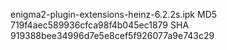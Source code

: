 enigma2-plugin-extensions-heinz-6.2.2s.ipk
MD5 719f4aec589936cfca98f4b045ec1879
SHA 919388bee34996d7e5e8cef5f926077a9e743c29

